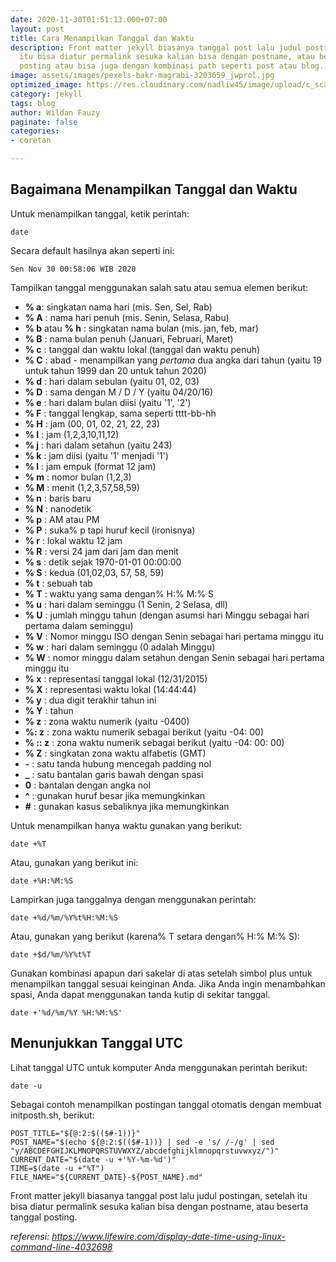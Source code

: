 ```yaml
---
date: 2020-11-30T01:51:13.000+07:00
layout: post
title: Cara Menampilkan Tanggal dan Waktu
description: Front matter jekyll biasanya tanggal post lalu judul postingan, setelah
  itu bisa diatur permalink sesuka kalian bisa dengan postname, atau beserta tanggal
  posting atau bisa juga dengan kombinasi path seperti post atau blog.
image: assets/images/pexels-bakr-magrabi-3203659_jwprol.jpg
optimized_image: https://res.cloudinary.com/nadliw45/image/upload/c_scale,w_380/v1606486226/pexels-bakr-magrabi-3203659_jwprol.jpg
category: jekyll
tags: blog
author: Wildan Fauzy
paginate: false
categories:
- coretan

---
```

## Bagaimana Menampilkan Tanggal dan Waktu

Untuk menampilkan tanggal, ketik perintah:

```
date
```

Secara default hasilnya akan seperti ini:

```
Sen Nov 30 00:58:06 WIB 2020
```

Tampilkan tanggal menggunakan salah satu atau semua elemen berikut:

- **% a**: singkatan nama hari (mis. Sen, Sel, Rab)
- **% A** : nama hari penuh (mis. Senin, Selasa, Rabu)
- **% b** atau **% h** : singkatan nama bulan (mis. jan, feb, mar)
- **% B** : nama bulan penuh (Januari, Februari, Maret)
- **% c** : tanggal dan waktu lokal (tanggal dan waktu penuh)
- **% C** : abad - menampilkan yang *pertama* dua angka dari tahun (yaitu 19 untuk tahun 1999 dan 20 untuk tahun 2020)
- **% d** : hari dalam sebulan (yaitu 01, 02, 03)
- **% D** : sama dengan M / D / Y (yaitu 04/20/16)
- **% e** : hari dalam bulan diisi (yaitu '1', '2')
- **% F** : tanggal lengkap, sama seperti tttt-bb-hh
- **% H** : jam (00, 01, 02, 21, 22, 23)
- **% I** : jam (1,2,3,10,11,12)
- **% j** : hari dalam setahun (yaitu 243)
- **% k** : jam diisi (yaitu '1' menjadi '1')
- **% l** : jam empuk (format 12 jam)
- **% m** : nomor bulan (1,2,3)
- **% M** : menit (1,2,3,57,58,59)
- **% n** : baris baru
- **% N** : nanodetik
- **% p** : AM atau PM
- **% P** : suka% p tapi huruf kecil (ironisnya) 
- **% r** : lokal waktu 12 jam
- **% R** : versi 24 jam dari jam dan menit
- **% s** : detik sejak 1970-01-01 00:00:00
- **% S** : kedua (01,02,03, 57, 58, 59)
- **% t** : sebuah tab
- **% T** : waktu yang sama dengan% H:% M:% S
- **% u** : hari dalam seminggu (1 Senin, 2 Selasa, dll)
- **% U** : jumlah minggu tahun (dengan asumsi hari Minggu sebagai hari pertama dalam seminggu)
- **% V** : Nomor minggu ISO dengan Senin sebagai hari pertama minggu itu
- **% w** : hari dalam seminggu (0 adalah Minggu)
- **% W** : nomor minggu dalam setahun dengan Senin sebagai hari pertama minggu itu
- **% x** : representasi tanggal lokal (12/31/2015)
- **% X** : representasi waktu lokal (14:44:44)
- **% y** : dua digit terakhir tahun ini
- **% Y** : tahun
- **% z** : zona waktu numerik (yaitu -0400)
- **%: z** : zona waktu numerik sebagai berikut (yaitu -04: 00)
- **% :: z** : zona waktu numerik sebagai berikut (yaitu -04: 00: 00)
- **% Z** : singkatan zona waktu alfabetis (GMT) 
- **-** : satu tanda hubung mencegah padding nol
- **_** : satu bantalan garis bawah dengan spasi
- **0** : bantalan dengan angka nol
- **^** : gunakan huruf besar jika memungkinkan
- **#** : gunakan kasus sebaliknya jika memungkinkan

Untuk menampilkan hanya waktu gunakan yang berikut:

```
date +%T
```

Atau, gunakan yang berikut ini:

```
date +%H:%M:%S
```

Lampirkan juga tanggalnya dengan menggunakan perintah:

```
date +%d/%m/%Y%t%H:%M:%S
```

Atau, gunakan yang berikut (karena% T setara dengan% H:% M:% S):

```
date +$d/%m/%Y%t%T
```

Gunakan kombinasi apapun dari sakelar di atas setelah simbol plus untuk menampilkan tanggal sesuai keinginan Anda. Jika Anda ingin menambahkan spasi, Anda dapat menggunakan tanda kutip di sekitar tanggal.

```
date +'%d/%m/%Y %H:%M:%S'
```

## Menunjukkan Tanggal UTC

Lihat tanggal UTC untuk komputer Anda menggunakan perintah berikut:

```
date -u
```

Sebagai contoh menampilkan postingan tanggal otomatis dengan membuat initposth.sh, berikut:

```
POST_TITLE="${@:2:$(($#-1))}"
POST_NAME="$(echo ${@:2:$(($#-1))} | sed -e 's/ /-/g' | sed "y/ABCDEFGHIJKLMNOPQRSTUVWXYZ/abcdefghijklmnopqrstuvwxyz/")"
CURRENT_DATE="$(date -u +'%Y-%m-%d')"
TIME=$(date -u +"%T")
FILE_NAME="${CURRENT_DATE}-${POST_NAME}.md"
```

Front matter jekyll biasanya tanggal post lalu judul postingan, setelah itu bisa diatur permalink sesuka kalian bisa dengan postname, atau beserta tanggal posting.



*referensi: https://www.lifewire.com/display-date-time-using-linux-command-line-4032698*